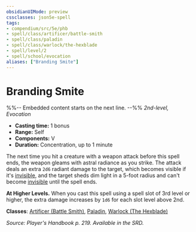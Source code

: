 ```yaml
---
obsidianUIMode: preview
cssclasses: json5e-spell
tags:
- compendium/src/5e/phb
- spell/class/artificer/battle-smith
- spell/class/paladin
- spell/class/warlock/the-hexblade
- spell/level/2
- spell/school/evocation
aliases: ["Branding Smite"]
---
```

# Branding Smite
%%-- Embedded content starts on the next line. --%%
*2nd-level, Evocation*  

- **Casting time:** 1 bonus
- **Range:** Self
- **Components:** V
- **Duration:** Concentration, up to 1 minute

The next time you hit a creature with a weapon attack before this spell ends, the weapon gleams with astral radiance as you strike. The attack deals an extra `2d6` radiant damage to the target, which becomes visible if it's [invisible](/Systems/5e/rules/conditions.md#invisible), and the target sheds dim light in a 5-foot radius and can't become [invisible](/Systems/5e/rules/conditions.md#invisible) until the spell ends.

**At Higher Levels.** When you cast this spell using a spell slot of 3rd level or higher, the extra damage increases by `1d6` for each slot level above 2nd.

**Classes**: [Artificer (Battle Smith)](/Systems/5e/classes/artificer-battle-smith-tce.md), [Paladin](/Systems/5e/classes/paladin.md), [Warlock (The Hexblade)](/Systems/5e/classes/warlock-the-hexblade-xge.md)

*Source: Player's Handbook p. 219. Available in the SRD.*